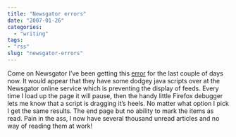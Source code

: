 ```yaml
---
title: "Newsgator errors"
date: "2007-01-26"
categories: 
  - "writing"
tags:
- "rss"
slug: "newsgator-errors"
---
```


Come on Newsgator I’ve been getting this [error][1] for the last couple of days now. It would appear that they have some dodgey java scripts over at the Newsgator online service which is preventing the display of feeds. Every time I load up the page it will pause, then the handy little Firefox debugger lets me know that a script is dragging it’s heels. No matter what option I pick I get the same results. The end page but no ability to mark the items as read. Pain in the ass, I now have several thousand unread articles and no way of reading them at work!

[1]:	https://www.flickr.com/photos/funkylarma/369710719/ "Newgator Error"